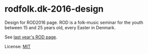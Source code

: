 # rodfolk.dk-2016-design

Design for ROD2016  page. ROD is a folk-music seminar for the youth
between 15 and 25 years old, every Easter in Denmark.

See [last year's ROD page].

License: [MIT][]

[MIT]: ./LICENSE
[last year's ROD page]: http://rodfolk.dk/2015/en/
